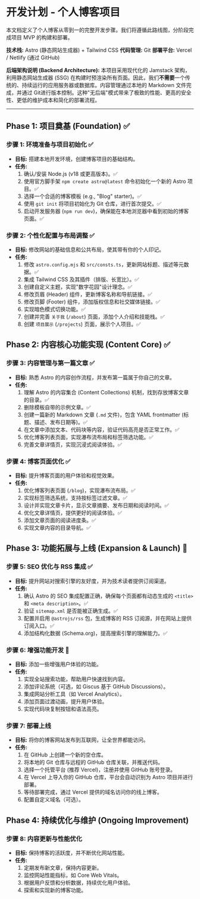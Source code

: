 # 开发计划 - 个人博客项目

本文档定义了个人博客从零到一的完整开发步骤。我们将遵循此路线图，分阶段完成项目 MVP 的构建和部署。

**技术栈:** Astro (静态网站生成器) + Tailwind CSS
**代码管理:** Git
**部署平台:** Vercel / Netlify (通过 GitHub)

**后端架构说明 (Backend Architecture):** 本项目采用现代化的 Jamstack 架构，利用静态网站生成器 (SSG) 在构建时预渲染所有页面。因此，我们**不需要**一个传统的、持续运行的应用服务器或数据库。内容管理通过本地的 Markdown 文件完成，并通过 Git进行版本控制。这种"无后端"模式带来了极致的性能、更高的安全性、更低的维护成本和简化的部署流程。

---

## Phase 1: 项目奠基 (Foundation) ✅

### 步骤 1: 环境准备与项目初始化 ✅
*   **目标:** 搭建本地开发环境，创建博客项目的基础结构。
*   **任务:**
    1.  确认/安装 Node.js (v18 或更高版本)。✅
    2.  使用官方脚手架 `npm create astro@latest` 命令初始化一个新的 Astro 项目。✅
    3.  选择一个合适的博客模板 (e.g., "Blog" starter)。✅
    4.  使用 `git init` 将项目初始化为 Git 仓库，进行首次提交。✅
    5.  启动开发服务器 (`npm run dev`)，确保能在本地浏览器中看到初始的博客页面。✅

### 步骤 2: 个性化配置与布局调整 ✅
*   **目标:** 修改网站的基础信息和公共布局，使其带有你的个人印记。
*   **任务:**
    1.  修改 `astro.config.mjs` 和 `src/consts.ts`，更新网站标题、描述等元数据。✅
    2.  集成 Tailwind CSS 及其插件（排版、长宽比）。✅
    3.  创建自定义主题，实现"数字花园"设计理念。✅
    4.  修改页眉 (Header) 组件，更新博客名称和导航链接。✅
    5.  修改页脚 (Footer) 组件，添加版权信息和社交媒体链接。✅
    6.  实现暗色模式切换功能。✅
    7.  创建并完善 `关于我` (`/about`) 页面，添加个人介绍和技能栈。✅
    8.  创建 `项目展示` (`/projects`) 页面，展示个人项目。✅

## Phase 2: 内容核心功能实现 (Content Core) ✅

### 步骤 3: 内容管理与第一篇文章 ✅
*   **目标:** 熟悉 Astro 的内容创作流程，并发布第一篇属于你自己的文章。
*   **任务:**
    1.  理解 Astro 的内容集合 (Content Collections) 机制，找到存放博客文章的目录。✅
    2.  删除模板自带的示例文章。✅
    3.  创建一篇新的 Markdown 文章 (`.md` 文件)，包含 YAML frontmatter (标题、描述、发布日期等)。✅
    4.  在文章中添加文本、代码块等内容，验证代码高亮是否正常工作。✅
    5.  优化博客列表页面，实现瀑布流布局和标签筛选功能。✅
    6.  完善文章详情页，实现沉浸式阅读体验。✅

### 步骤 4: 博客页面优化 ✅
*   **目标:** 提升博客页面的用户体验和视觉效果。
*   **任务:**
    1.  优化博客列表页面 (`/blog`)，实现瀑布流布局。✅
    2.  实现标签筛选系统，支持按标签过滤文章。✅
    3.  设计并实现文章卡片，显示文章摘要、发布日期和阅读时间。✅
    4.  优化文章详情页，提供更好的阅读体验。✅
    5.  添加文章页面的阅读进度条。✅
    6.  实现文章内容的目录导航。✅

## Phase 3: 功能拓展与上线 (Expansion & Launch) 🔄

### 步骤 5: SEO 优化与 RSS 集成 ✅
*   **目标:** 提升网站对搜索引擎的友好度，并为技术读者提供订阅渠道。
*   **任务:**
    1.  确认 Astro 的 SEO 集成配置正确，确保每个页面都有动态生成的 `<title>` 和 `<meta description>`。✅
    2.  验证 `sitemap.xml` 是否能被正确生成。✅
    3.  配置并启用 `@astrojs/rss` 包，生成博客的 RSS 订阅源，并在网站上提供订阅入口。✅
    4.  添加结构化数据 (Schema.org)，提高搜索引擎的理解能力。✅

### 步骤 6: 增强功能开发 🔄
*   **目标:** 添加一些增强用户体验的功能。
*   **任务:**
    1.  实现全站搜索功能，帮助用户快速找到内容。
    2.  添加评论系统（可选，如 Giscus 基于 GitHub Discussions）。
    3.  集成网站分析工具（如 Vercel Analytics）。
    4.  添加页面过渡动画，提升用户体验。
    5.  实现代码块复制按钮和语法高亮。

### 步骤 7: 部署上线
*   **目标:** 将你的博客网站发布到互联网，让全世界都能访问。
*   **任务:**
    1.  在 GitHub 上创建一个新的空仓库。
    2.  将本地的 Git 仓库与远程的 GitHub 仓库关联，并推送代码。
    3.  选择一个托管平台 (推荐 Vercel)，注册并使用 GitHub 账号登录。
    4.  在 Vercel 上导入你的 GitHub 仓库，平台会自动识别为 Astro 项目并进行部署。
    5.  等待部署完成，通过 Vercel 提供的域名访问你的线上博客。
    6.  配置自定义域名（可选）。

## Phase 4: 持续优化与维护 (Ongoing Improvement)

### 步骤 8: 内容更新与性能优化
*   **目标:** 保持博客的活跃度，并不断优化网站性能。
*   **任务:**
    1.  定期发布新文章，保持内容更新。
    2.  监控网站性能指标，如 Core Web Vitals。
    3.  根据用户反馈和分析数据，持续优化用户体验。
    4.  探索和实现新的博客功能。 